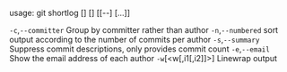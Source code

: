 usage: git shortlog [<options>] [<revision-range>] [[--] [<path>...]]

   `-c`,`--committer`       Group by committer rather than author
   `-n`,`--numbered`        sort output according to the number of commits per author
   `-s`,`--summary`         Suppress commit descriptions, only provides commit count
   `-e`,`--email`           Show the email address of each author
   `-w`[<w[,i1[,i2]]>]     Linewrap output

